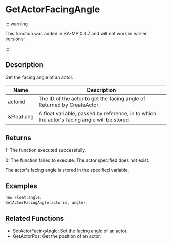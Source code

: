 # GetActorFacingAngle

::: warning

This function was added in SA-MP 0.3.7 and will not work in earlier versions!

:::

## Description

Get the facing angle of an actor.

| Name       | Description                                                                                 |
| ---------- | ------------------------------------------------------------------------------------------- |
| actorid    | The ID of the actor to get the facing angle of. Returned by CreateActor.                    |
| &Float:ang | A float variable, passed by reference, in to which the actor's facing angle will be stored. |

## Returns

1: The function executed successfully.

0: The function failed to execute. The actor specified does not exist.

The actor's facing angle is stored in the specified variable.

## Examples

```c
new Float:angle;
GetActorFacingAngle(actorid, angle);
```

## Related Functions

- SetActorFacingAngle: Set the facing angle of an actor.
- GetActorPos: Get the position of an actor.
